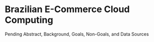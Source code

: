 # Brazilian E-Commerce Cloud Computing
Pending Abstract, Background, Goals, Non-Goals, and Data Sources
